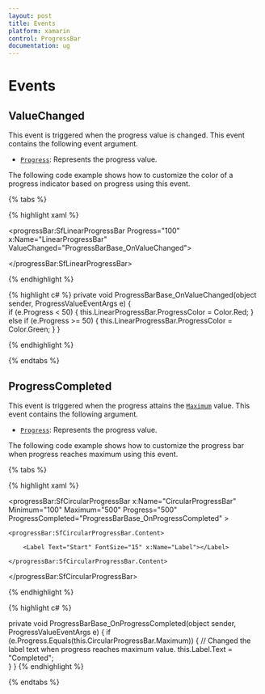 ```yaml
---
layout: post
title: Events
platform: xamarin
control: ProgressBar
documentation: ug
---
```


# Events

## ValueChanged

This event is triggered when the progress value is changed. This event contains the following event argument.

* [`Progress`](https://help.syncfusion.com/cr/cref_files/xamarin/sfprogressbar/Syncfusion.SfProgressBar.XForms~Syncfusion.XForms.ProgressBar.ProgressValueEventArgs~Progress.html): Represents the progress value.

The following code example shows how to customize the color of a progress indicator based on progress using this event. 

{% tabs %} 

{% highlight xaml %}

<progressBar:SfLinearProgressBar Progress="100" x:Name="LinearProgressBar" ValueChanged="ProgressBarBase_OnValueChanged">

</progressBar:SfLinearProgressBar>

{% endhighlight %}

{% highlight c# %}
private void ProgressBarBase_OnValueChanged(object sender, ProgressValueEventArgs e)
{   
    if (e.Progress < 50)
    {
        this.LinearProgressBar.ProgressColor = Color.Red;
    }
    else if (e.Progress >= 50)
    {
        this.LinearProgressBar.ProgressColor = Color.Green; 
    }
}

{% endhighlight %}

{% endtabs %} 

## ProgressCompleted

This event is triggered when the progress attains the [`Maximum`](https://help.syncfusion.com/cr/cref_files/xamarin/sfprogressbar/Syncfusion.SfProgressBar.XForms~Syncfusion.XForms.ProgressBar.ProgressBarBase~Maximum.html) value. This event contains the following argument.

* [`Progress`](https://help.syncfusion.com/cr/cref_files/xamarin/sfprogressbar/Syncfusion.SfProgressBar.XForms~Syncfusion.XForms.ProgressBar.ProgressValueEventArgs~Progress.html):  Represents the progress value.

The following code example shows how to customize the progress bar when progress reaches maximum using this event. 

{% tabs %} 

{% highlight xaml %}

<progressBar:SfCircularProgressBar x:Name="CircularProgressBar" Minimum="100" Maximum="500" Progress="500" ProgressCompleted="ProgressBarBase_OnProgressCompleted" >

    <progressBar:SfCircularProgressBar.Content>

        <Label Text="Start" FontSize="15" x:Name="Label"></Label>

    </progressBar:SfCircularProgressBar.Content>

</progressBar:SfCircularProgressBar>

{% endhighlight %}

{% highlight c# %}

private void ProgressBarBase_OnProgressCompleted(object sender, ProgressValueEventArgs e)
{
    if (e.Progress.Equals(this.CircularProgressBar.Maximum))
    {
        // Changed the label text when progress reaches maximum value.
        this.Label.Text = "Completed";  
    }
}
{% endhighlight %}

{% endtabs %} 